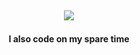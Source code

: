## <p align="center">![](https://github.com/visalord/visalord/blob/main/king-vader-robin.gif)</p>
####  <p align="center">I also code on my spare time</p>
